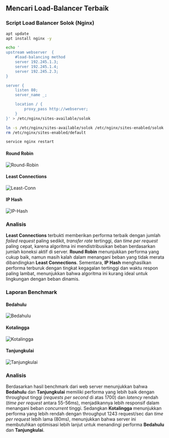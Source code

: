 ## Mencari Load-Balancer Terbaik

### Script Load Balancer Solok (Nginx)
```sh
apt update
apt install nginx -y

echo '
upstream webserver  {
    #load-balancing method
    server 192.245.1.3;
    server 192.245.1.4;
    server 192.245.2.3;
}

server {
    listen 80;
    server_name _;

    location / {
        proxy_pass http://webserver;
    }
}' > /etc/nginx/sites-available/solok

ln -s /etc/nginx/sites-available/solok /etc/nginx/sites-enabled/solok
rm /etc/nginx/sites-enabled/default

service nginx restart
```

#### Round Robin
![Round-Robin](assets/gallery/rr.png)
#### Least Connections
![Least-Conn](assets/gallery/lconn.png)
#### IP Hash
![IP-Hash](assets/gallery/ip_hash.png)

### Analisis
**Least Connections** terbukti memberikan performa terbaik dengan jumlah *failed request* paling sedikit, *transfer rate* tertinggi, dan *time per request* paling cepat, karena algoritma ini mendistribusikan beban berdasarkan jumlah koneksi aktif di server. **Round Robin** menunjukkan performa yang cukup baik, namun masih kalah dalam menangani beban yang tidak merata dibandingkan **Least Connections**. Sementara, **IP Hash** menghasilkan performa terburuk dengan tingkat kegagalan tertinggi dan waktu respon paling lambat, menunjukkan bahwa algoritma ini kurang ideal untuk lingkungan dengan beban dinamis.

### Laporan Benchmark

#### Bedahulu
![Bedahulu](assets/gallery/bedahulu.png)
#### Kotalingga
![Kotalingga](assets/gallery/kotalingga.png)
#### Tanjungkulai
![Tanjungkulai](assets/gallery/tanjungkulai.png)

### Analisis
Berdasarkan hasil benchmark dari web server menunjukkan bahwa **Bedahulu** dan **Tanjungkulai** memiliki performa yang lebih baik dengan throughput tinggi (*requests per second* di atas 1700) dan *latency* rendah (*time per request* antara 55-56ms), menjadikannya lebih responsif dalam menangani beban *concurrent* tinggi. Sedangkan **Kotalingga** menunjukkan performa yang lebih rendah dengan throughput 1243 request/sec dan *time per request* lebih lama (80ms), menunjukkan bahwa server ini membutuhkan optimisasi lebih lanjut untuk menandingi performa **Bedahulu** dan **Tanjungkulai**.
